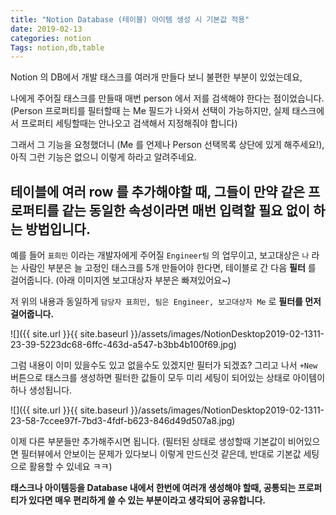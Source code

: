 ```yaml
---
title: "Notion Database (테이블) 아이템 생성 시 기본값 적용"
date: 2019-02-13
categories: notion
Tags: notion,db,table
---
```

Notion 의 DB에서 개발 태스크를 여러개 만들다 보니 불편한 부분이 있었는데요,

나에게 주어질 태스크를 만들때 매번 person 에서 저를 검색해야 한다는 점이었습니다. (Person 프로퍼티를 필터할때 는 Me 필드가 나와서 선택이 가능하지만, 실제  태스크에서 프로퍼티 세팅할때는 안나오고 검색해서 지정해줘야 합니다)

그래서 그 기능을 요청했더니 (Me 를 언제나 Person 선택목록 상단에 있게 해주세요!), 아직 그런 기능은 없으니 이렇게 하라고 알려주네요.

## 테이블에 여러 row 를 추가해야할 때, 그들이 만약 같은 프로퍼티를 같는 동일한 속성이라면 매번 입력할 필요 없이 하는 방법입니다.

예를 들어 `표희민` 이라는 개발자에게 주어질 `Engineer팀` 의 업무이고, 보고대상은 `나` 라는 사람인 부분은 늘 고정인 태스크를 5개 만들어야 한다면,
테이블로 간 다음 **필터** 를 걸어줍니다. (아래 이미지엔 보고대상자 부분은 빠져있어요~)

저 위의 내용과 동일하게 `담당자 표희민, 팀은 Engineer, 보고대상자 Me` 로 **필터를 먼저 걸어줍니다.**

![]({{ site.url }}{{ site.baseurl }}/assets/images/NotionDesktop2019-02-1311-23-39-5223dc68-6ffc-463d-a547-b3bb4b100f69.jpg)

그럼 내용이 이미 있을수도 있고 없을수도 있겠지만 필터가 되겠죠? 그리고 나서 `+New` 버튼으로 태스크를 생성하면 필터한 값들이 모두 미리 세팅이 되어있는 상태로 아이템이 하나 생성됩니다. 

![]({{ site.url }}{{ site.baseurl }}/assets/images/NotionDesktop2019-02-1311-23-58-7ccee97f-7bd3-4fdf-b623-846d49d507a8.jpg)

이제 다른 부분들만 추가해주시면 됩니다. (필터된 상태로 생성할때 기본값이 비어있으면 필터뷰에서 안보이는 문제가 있다보니 이렇게 만드신것 같은데, 반대로 기본값 세팅으로 활용할 수 있네요 ㅋㅋ)

**태스크나 아이템등을 Database 내에서 한번에 여러개 생성해야 할때, 공통되는 프로퍼티가 있다면 매우 편리하게 쓸 수 있는 부분이라고 생각되어 공유합니다.**